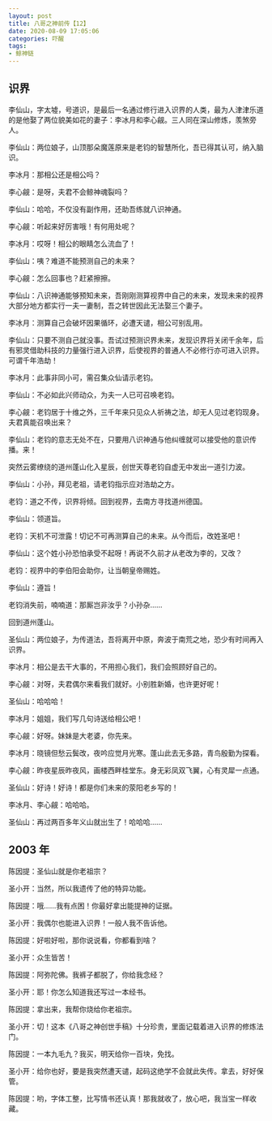 ```yaml
---
layout: post
title: 八哥之神前传【12】
date: 2020-08-09 17:05:06
categories: 吓醒
tags:
- 鲸神链
---
```

## 识界

李仙山，字太墟，号道识，是最后一名通过修行进入识界的人类，最为人津津乐道的是他娶了两位貌美如花的妻子：李冰月和李心觎。三人同在深山修炼，羡煞旁人。

李仙山：两位娘子，山顶那朵魔莲原来是老钧的智慧所化，吾已得其认可，纳入脑识。

李冰月：那相公还是相公吗？

李心觎：是呀，夫君不会鲸神魂裂吗？

李仙山：哈哈，不仅没有副作用，还助吾练就八识神通。

李心觎：听起来好厉害哦！有何用处呢？

李冰月：哎呀！相公的眼睛怎么流血了！

李仙山：咦？难道不能预测自己的未来？

李心觎：怎么回事也？赶紧擦擦。

李仙山：八识神通能够预知未来，吾刚刚测算视界中自己的未来，发现未来的视界大部分地方都实行一夫一妻制，吾之转世因此无法娶三个妻子。

李冰月：测算自己会破坏因果循环，必遭天谴，相公可别乱用。

李仙山：只要不测自己就没事。吾试过预测识界未来，发现识界将关闭千余年，后有邪灵借助科技的力量强行进入识界，后使视界的普通人不必修行亦可进入识界。可谓千年浩劫！

李冰月：此事非同小可，需召集众仙请示老钧。

李仙山：不必如此兴师动众，为夫一人已可召唤老钧。

李心觎：老钧居于十维之外，三千年来只见众人祈祷之法，却无人见过老钧现身。夫君真能召唤出来？

李仙山：老钧的意志无处不在，只要用八识神通与他纠缠就可以接受他的意识传播。来！

突然云雾缭绕的道州蓬山化入星辰，创世天尊老钧自虚无中发出一道引力波。

李仙山：小孙，拜见老祖，请老钧指示应对浩劫之方。

老钧：道之不传，识界将倾。回到视界，去南方寻找道州德国。

李仙山：领道旨。

老钧：天机不可泄露！切记不可再测算自己的未来。从今而后，改姓圣吧！

李仙山：这个姓小孙恐怕承受不起呀！再说不久前才从老改为李的，又改？

老钧：视界中的李伯阳会助你，让当朝皇帝赐姓。

李仙山：遵旨！

老钧消失前，喃喃道：那厮岂非汝乎？小孙杂……

回到道州蓬山。

圣仙山：两位娘子，为传道法，吾将离开中原，奔波于南荒之地，恐少有时间再入识界。

李冰月：相公是去干大事的，不用担心我们，我们会照顾好自己的。

李心觎：对呀，夫君偶尔来看我们就好。小别胜新婚，也许更好呢！

圣仙山：哈哈哈！

李冰月：姐姐，我们写几句诗送给相公吧！

李心觎：好呀。妹妹是大老婆，你先来。

李冰月：晓镜但愁云鬓改，夜吟应觉月光寒。蓬山此去无多路，青鸟殷勤为探看。

李心觎：昨夜星辰昨夜风，画楼西畔桂堂东。身无彩凤双飞翼，心有灵犀一点通。

圣仙山：好诗！好诗！都是你们未来的荥阳老乡写的！

李冰月、李心觎：哈哈哈。

圣仙山：再过两百多年义山就出生了！哈哈哈……

## 2003 年

陈因提：圣仙山就是你老祖宗？

圣小开：当然，所以我遗传了他的特异功能。

陈因提：哦……我有点困！你最好拿出能提神的证据。

圣小开：我偶尔也能进入识界！一般人我不告诉他。

陈因提：好啦好啦，那你说说看，你都看到啥？

圣小开：众生皆苦！

陈因提：阿弥陀佛。我裤子都脱了，你给我念经？

圣小开：耶！你怎么知道我还写过一本经书。

陈因提：拿出来，我帮你烧给你老祖宗。

圣小开：切！这本《八哥之神创世手稿》十分珍贵，里面记载着进入识界的修炼法门。

陈因提：一本九毛九？我买，明天给你一百块，免找。

圣小开：给你也好，要是我突然遭天谴，起码这绝学不会就此失传。拿去，好好保管。

陈因提：哟，字体工整，比写情书还认真！那我就收了，放心吧，我当宝一样收藏。
